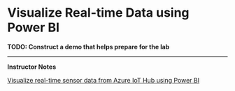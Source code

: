 # Visualize Real-time Data using Power BI

**TODO: Construct a demo that helps prepare for the lab**

---

**Instructor Notes**

[Visualize real-time sensor data from Azure IoT Hub using Power BI](https://docs.microsoft.com/en-us/azure/iot-hub/iot-hub-live-data-visualization-in-power-bi)

